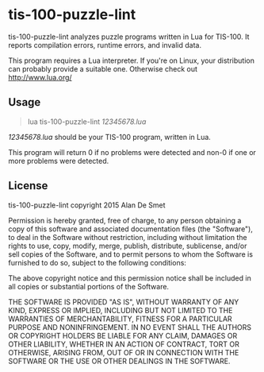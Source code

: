 tis-100-puzzle-lint
===================

tis-100-puzzle-lint analyzes puzzle programs written in Lua for TIS-100.
It reports compilation errors, runtime errors, and invalid data.

This program requires a Lua interpreter.  If you're on Linux, your 
distribution can probably provide a suitable one.  Otherwise check
out http://www.lua.org/


Usage
-----

> lua tis-100-puzzle-lint _12345678.lua_

_12345678.lua_ should be your TIS-100 program, written in Lua.

This program will return 0 if no problems were detected and non-0 if
one or more problems were detected.



License
-------

tis-100-puzzle-lint copyright 2015 Alan De Smet

Permission is hereby granted, free of charge, to any person obtaining a
copy of this software and associated documentation files (the "Software"),
to deal in the Software without restriction, including without limitation
the rights to use, copy, modify, merge, publish, distribute, sublicense,
and/or sell copies of the Software, and to permit persons to whom the
Software is furnished to do so, subject to the following conditions:
 
The above copyright notice and this permission notice shall be included in
all copies or substantial portions of the Software.
 
THE SOFTWARE IS PROVIDED "AS IS", WITHOUT WARRANTY OF ANY KIND, EXPRESS OR
IMPLIED, INCLUDING BUT NOT LIMITED TO THE WARRANTIES OF MERCHANTABILITY,
FITNESS FOR A PARTICULAR PURPOSE AND NONINFRINGEMENT. IN NO EVENT SHALL THE
AUTHORS OR COPYRIGHT HOLDERS BE LIABLE FOR ANY CLAIM, DAMAGES OR OTHER
LIABILITY, WHETHER IN AN ACTION OF CONTRACT, TORT OR OTHERWISE, ARISING
FROM, OUT OF OR IN CONNECTION WITH THE SOFTWARE OR THE USE OR OTHER
DEALINGS IN THE SOFTWARE. 
